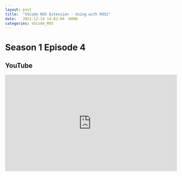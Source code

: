 ```yaml
---
layout: post
title:  "VSCode ROS Extension - Using with ROS2"
date:   2021-12-14 14:02:04 -0800
categories: VSCode_ROS
---
```


# Season 1 Episode 4
## YouTube
<iframe width="560" height="315" src="https://www.youtube.com/embed/k2TLdXHjVsU" title="YouTube video player" frameborder="0" allow="accelerometer; autoplay; clipboard-write; encrypted-media; gyroscope; picture-in-picture" allowfullscreen></iframe>